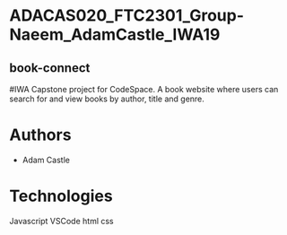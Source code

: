 # ADACAS020_FTC2301_Group-Naeem_AdamCastle_IWA19
 
## book-connect

#IWA Capstone project for CodeSpace.
A book website where users can search for and view books by author, title and genre.

# Authors
- Adam Castle

# Technologies
Javascript
VSCode
html
css
